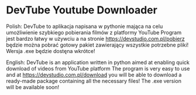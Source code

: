 # DevTube Youtube Downloader
Polish:
DevTube to aplikacja napisana w pythonie mająca na celu umożliwienie szybkiego pobierania filmów z platformy YouTube
Program jest bardzo łatwy w używciu a na stronie https://devstudio.com.pl/pobierz będzie można pobrać gotowy pakiet zawierający wszystkie potrzebne pliki!
Wersja .exe będzie dostęna wkrótce!


English:
DevTube is an application written in python aimed at enabling quick download of videos from YouTube platform
The program is very easy to use and at https://devstudio.com.pl/download you will be able to download a ready-made package containing all the necessary files!
The .exe version will be available soon!
